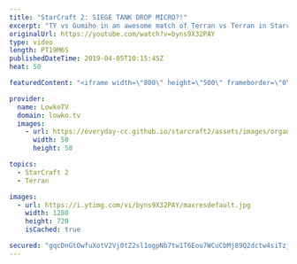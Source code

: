 ```yaml
---
title: "StarCraft 2: SIEGE TANK DROP MICRO?!"
excerpt: "TY vs Gumiho in an awesome match of Terran vs Terran in Starcraft 2. Subscribe for more videos: http://lowko.tv/youtube More StarCraft 2 casts: https://youtu.be/BfikSEkWzao  Terran vs Terran is a very complicated matchup. In this game, Gumiho showcases some very solid micro using unsieged Siege Tanks"
originalUrl: https://youtube.com/watch?v=byns9X32PAY
type: video
length: PT19M6S
publishedDateTime: 2019-04-05T10:15:45Z
heat: 50

featuredContent: "<iframe width=\"800\" height=\"500\" frameborder=\"0\" src=\"https://www.youtube.com/embed/byns9X32PAY\" allow=\"accelerometer; autoplay; encrypted-media; gyroscope; picture-in-picture\" allowfullscreen></iframe>"

provider:
  name: LowkoTV
  domain: lowko.tv
  images:
    - url: https://everyday-cc.github.io/starcraft2/assets/images/organizations/lowko.tv-50x50.jpg
      width: 50
      height: 50

topics:
  - StarCraft 2
  - Terran

images:
  - url: https://i.ytimg.com/vi/byns9X32PAY/maxresdefault.jpg
    width: 1280
    height: 720
    isCached: true

secured: "gqcDnGtOwfuXotV2Vj0tZ2sl1ogpNb7tw1T6Eou7WCuCbMj89Q2dctw4siTzjSrP7hifj9jwg+T9WK3FsuC5dg9BFjOFv0T7CadfkR0rNEeHpHmU3wlCdsOwx5xelSWjggxUxPhhJiQd9YTrNhCObbQTWLFs9xVtv84q1VWrdb/CXyUtQWNL/MGbZqlo0FBF9n1pJLFc1mxZF8PP5RHgj6weydaoIB5fWupFGGCxNY+guS81n35bqGhdJoHhB1ZA9JaLdtF/s7yYULh4BLsU0H4KllXersjDCua6Uh9NnjYg/j58mkpm7m0DYx3yZIPDYD4A5ZWQV59FfRJWekLXNO4ll6sxqjgXYEme2gLjxdNgn+EgScdUJrL4rR2ReXKyTK6wGYDaII3Wk9Uy0oGNURQLxPmswl9IPMOE52kmq4A=;ZcRD/uop6puHBnQVwAyN8w=="
---
```


